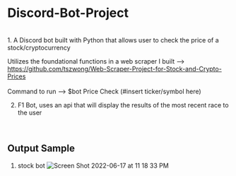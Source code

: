 # Discord-Bot-Project
</br>
1. A Discord bot built with Python that allows user to check the price of a stock/cryptocurrency </br>

Utilizes the foundational functions in a web scraper I built --> </br> https://github.com/tszwong/Web-Scraper-Project-for-Stock-and-Crypto-Prices </br></br>
Command to run --> $bot Price Check (#insert ticker/symbol here)

2. F1 Bot, uses an api that will display the results of the most recent race to the user 
</br>

Output Sample
----
1. stock bot
![Screen Shot 2022-06-17 at 11 18 33 PM](https://user-images.githubusercontent.com/95050658/174420810-4e64914d-254f-4bba-90d1-fe6446cd143b.png)
